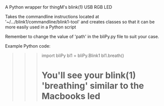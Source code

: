 A Python wrapper for thingM's blink(1) USB RGB LED

Takes the commandline instructions located at '~/.../blink1/commandline/blink1-tool' and creates classes so that it can be more easily used in a Python script

Remember to change the value of 'path' in the bliPy.py file to suit your case.

Example Python code:
>>> import bliPy
>>> bl1 = bliPy.Blink1
>>> bl1.breath()
>>> # You'll see your blink(1) 'breathing' similar to the Macbooks led

